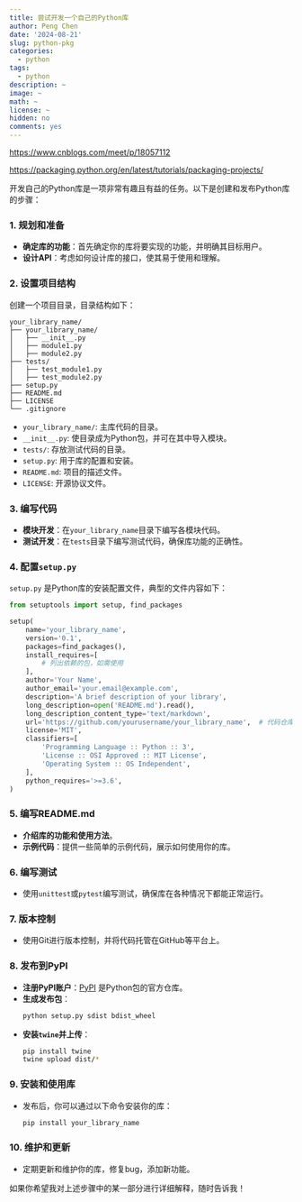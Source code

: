 ```yaml
---
title: 尝试开发一个自己的Python库
author: Peng Chen
date: '2024-08-21'
slug: python-pkg
categories:
  - python
tags:
  - python
description: ~
image: ~
math: ~
license: ~
hidden: no
comments: yes
---
```


https://www.cnblogs.com/meet/p/18057112

https://packaging.python.org/en/latest/tutorials/packaging-projects/

开发自己的Python库是一项非常有趣且有益的任务。以下是创建和发布Python库的步骤：

### 1. **规划和准备**
   - **确定库的功能**：首先确定你的库将要实现的功能，并明确其目标用户。
   - **设计API**：考虑如何设计库的接口，使其易于使用和理解。

### 2. **设置项目结构**
   创建一个项目目录，目录结构如下：
   ```
   your_library_name/
   ├── your_library_name/
   │   ├── __init__.py
   │   ├── module1.py
   │   ├── module2.py
   ├── tests/
   │   ├── test_module1.py
   │   ├── test_module2.py
   ├── setup.py
   ├── README.md
   ├── LICENSE
   └── .gitignore
   ```
   - `your_library_name/`: 主库代码的目录。
   - `__init__.py`: 使目录成为Python包，并可在其中导入模块。
   - `tests/`: 存放测试代码的目录。
   - `setup.py`: 用于库的配置和安装。
   - `README.md`: 项目的描述文件。
   - `LICENSE`: 开源协议文件。

### 3. **编写代码**
   - **模块开发**：在`your_library_name`目录下编写各模块代码。
   - **测试开发**：在`tests`目录下编写测试代码，确保库功能的正确性。

### 4. **配置`setup.py`**
   `setup.py` 是Python库的安装配置文件，典型的文件内容如下：
   ```python
   from setuptools import setup, find_packages

   setup(
       name='your_library_name',
       version='0.1',
       packages=find_packages(),
       install_requires=[
           # 列出依赖的包，如需使用
       ],
       author='Your Name',
       author_email='your.email@example.com',
       description='A brief description of your library',
       long_description=open('README.md').read(),
       long_description_content_type='text/markdown',
       url='https://github.com/yourusername/your_library_name',  # 代码仓库的URL
       license='MIT',
       classifiers=[
           'Programming Language :: Python :: 3',
           'License :: OSI Approved :: MIT License',
           'Operating System :: OS Independent',
       ],
       python_requires='>=3.6',
   )
   ```

### 5. **编写README.md**
   - **介绍库的功能和使用方法**。
   - **示例代码**：提供一些简单的示例代码，展示如何使用你的库。

### 6. **编写测试**
   - 使用`unittest`或`pytest`编写测试，确保库在各种情况下都能正常运行。

### 7. **版本控制**
   - 使用Git进行版本控制，并将代码托管在GitHub等平台上。

### 8. **发布到PyPI**
   - **注册PyPI账户**：[PyPI](https://pypi.org/) 是Python包的官方仓库。
   - **生成发布包**：
     ```bash
     python setup.py sdist bdist_wheel
     ```
   - **安装`twine`并上传**：
     ```bash
     pip install twine
     twine upload dist/*
     ```

### 9. **安装和使用库**
   - 发布后，你可以通过以下命令安装你的库：
     ```bash
     pip install your_library_name
     ```

### 10. **维护和更新**
   - 定期更新和维护你的库，修复bug，添加新功能。

如果你希望我对上述步骤中的某一部分进行详细解释，随时告诉我！
